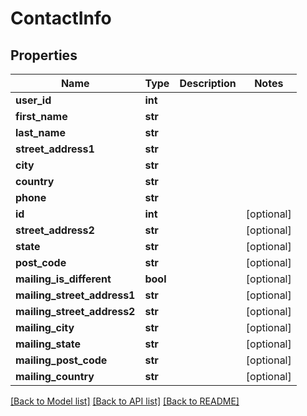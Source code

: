 # ContactInfo

## Properties
Name | Type | Description | Notes
------------ | ------------- | ------------- | -------------
**user_id** | **int** |  | 
**first_name** | **str** |  | 
**last_name** | **str** |  | 
**street_address1** | **str** |  | 
**city** | **str** |  | 
**country** | **str** |  | 
**phone** | **str** |  | 
**id** | **int** |  | [optional] 
**street_address2** | **str** |  | [optional] 
**state** | **str** |  | [optional] 
**post_code** | **str** |  | [optional] 
**mailing_is_different** | **bool** |  | [optional] 
**mailing_street_address1** | **str** |  | [optional] 
**mailing_street_address2** | **str** |  | [optional] 
**mailing_city** | **str** |  | [optional] 
**mailing_state** | **str** |  | [optional] 
**mailing_post_code** | **str** |  | [optional] 
**mailing_country** | **str** |  | [optional] 

[[Back to Model list]](../README.md#documentation-for-models) [[Back to API list]](../README.md#documentation-for-api-endpoints) [[Back to README]](../README.md)


